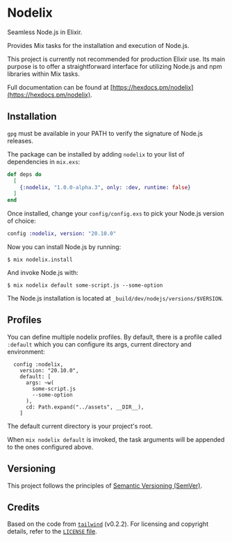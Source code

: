 # Nodelix

Seamless Node.js in Elixir.

Provides Mix tasks for the installation and execution of Node.js.

This project is currently not recommended for production Elixir use.
Its main purpose is to offer a straightforward interface for utilizing Node.js and npm libraries within Mix tasks.

Full documentation can be found at [https://hexdocs.pm/nodelix](https://hexdocs.pm/nodelix).

## Installation

`gpg` must be available in your PATH to verify the signature of Node.js releases.

The package can be installed by adding `nodelix` to your list of dependencies in `mix.exs`:

```elixir
def deps do
  [
    {:nodelix, "1.0.0-alpha.3", only: :dev, runtime: false}
  ]
end
```

Once installed, change your `config/config.exs` to pick your
Node.js version of choice:

```elixir
config :nodelix, version: "20.10.0"
```

Now you can install Node.js by running:

```shell
$ mix nodelix.install
```

And invoke Node.js with:

```shell
$ mix nodelix default some-script.js --some-option
```

The Node.js installation is located at `_build/dev/nodejs/versions/$VERSION`.

## Profiles

You can define multiple nodelix profiles. By default, there is a
profile called `:default` which you can configure its args, current
directory and environment:

      config :nodelix,
        version: "20.10.0",
        default: [
          args: ~w(
            some-script.js
            --some-option
          ),
          cd: Path.expand("../assets", __DIR__),
        ]

The default current directory is your project's root.

When `mix nodelix default` is invoked, the task arguments will be appended
to the ones configured above.

## Versioning

This project follows the principles of [Semantic Versioning (SemVer)](https://semver.org/).

## Credits

Based on the code from [`tailwind`](https://github.com/phoenixframework/tailwind) (v0.2.2).
For licensing and copyright details, refer to the [`LICENSE` file](./LICENSE.md).
